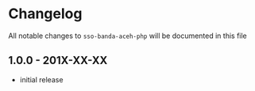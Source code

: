 # Changelog

All notable changes to `sso-banda-aceh-php` will be documented in this file

## 1.0.0 - 201X-XX-XX

- initial release
